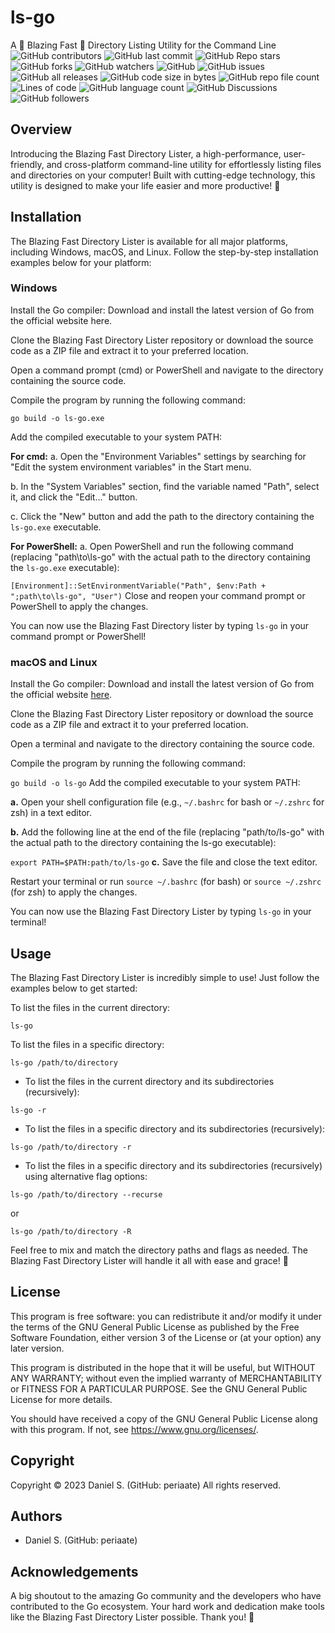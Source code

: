 # ls-go
A 🚀 Blazing Fast 🚀 Directory Listing Utility for the Command Line
![GitHub contributors](https://img.shields.io/github/contributors/periaate/lsgo) ![GitHub last commit](https://img.shields.io/github/last-commit/periaate/lsgo) ![GitHub Repo stars](https://img.shields.io/github/stars/periaate/lsgo) ![GitHub forks](https://img.shields.io/github/forks/periaate/lsgo) ![GitHub watchers](https://img.shields.io/github/watchers/periaate/lsgo) ![GitHub](https://img.shields.io/github/license/periaate/lsgo) ![GitHub issues](https://img.shields.io/github/issues/periaate/lsgo) ![GitHub all releases](https://img.shields.io/github/downloads/periaate/lsgo/total) ![GitHub code size in bytes](https://img.shields.io/github/languages/code-size/periaate/lsgo) ![GitHub repo file count](https://img.shields.io/github/directory-file-count/periaate/lsgo) ![Lines of code](https://img.shields.io/tokei/lines/github/periaate/lsgo) ![GitHub language count](https://img.shields.io/github/languages/count/periaate/lsgo) ![GitHub Discussions](https://img.shields.io/github/discussions/periaate/lsgo) ![GitHub followers](https://img.shields.io/github/followers/periaate)

## Overview
Introducing the Blazing Fast Directory Lister, a high-performance, user-friendly, and cross-platform command-line utility for effortlessly listing files and directories on your computer! Built with cutting-edge technology, this utility is designed to make your life easier and more productive! 💪

## Installation
The Blazing Fast Directory Lister is available for all major platforms, including Windows, macOS, and Linux. Follow the step-by-step installation examples below for your platform:

### Windows
Install the Go compiler: Download and install the latest version of Go from the official website here.

Clone the Blazing Fast Directory Lister repository or download the source code as a ZIP file and extract it to your preferred location.

Open a command prompt (cmd) or PowerShell and navigate to the directory containing the source code.

Compile the program by running the following command:

`go build -o ls-go.exe`

Add the compiled executable to your system PATH:

**For cmd:**
a. Open the "Environment Variables" settings by searching for "Edit the system environment variables" in the Start menu.

b. In the "System Variables" section, find the variable named "Path", select it, and click the "Edit..." button.

c. Click the "New" button and add the path to the directory containing the `ls-go.exe` executable.

**For PowerShell:**
a. Open PowerShell and run the following command (replacing "path\to\ls-go" with the actual path to the directory containing the `ls-go.exe` executable):

`[Environment]::SetEnvironmentVariable("Path", $env:Path + ";path\to\ls-go", "User")`
Close and reopen your command prompt or PowerShell to apply the changes.

You can now use the Blazing Fast Directory lister by typing `ls-go` in your command prompt or PowerShell!

### macOS and Linux
Install the Go compiler: Download and install the latest version of Go from the official website [here](https://go.dev/doc/install).

Clone the Blazing Fast Directory Lister repository or download the source code as a ZIP file and extract it to your preferred location.

Open a terminal and navigate to the directory containing the source code.

Compile the program by running the following command:

`go build -o ls-go`
Add the compiled executable to your system PATH:

**a.** Open your shell configuration file (e.g., `~/.bashrc` for bash or `~/.zshrc` for zsh) in a text editor.

**b.** Add the following line at the end of the file (replacing "path/to/ls-go" with the actual path to the directory containing the ls-go executable):

`export PATH=$PATH:path/to/ls-go`
**c.** Save the file and close the text editor.

Restart your terminal or run `source ~/.bashrc` (for bash) or `source ~/.zshrc` (for zsh) to apply the changes.

You can now use the Blazing Fast Directory Lister by typing `ls-go` in your terminal!

## Usage
The Blazing Fast Directory Lister is incredibly simple to use! Just follow the examples below to get started:

To list the files in the current directory:

`ls-go`

To list the files in a specific directory:

`ls-go /path/to/directory`


- To list the files in the current directory and its subdirectories (recursively):

`ls-go -r`


- To list the files in a specific directory and its subdirectories (recursively):

`ls-go /path/to/directory -r`


- To list the files in a specific directory and its subdirectories (recursively) using alternative flag options:

`ls-go /path/to/directory --recurse`

or

`ls-go /path/to/directory -R`


Feel free to mix and match the directory paths and flags as needed. The Blazing Fast Directory Lister will handle it all with ease and grace! 🌟

## License

This program is free software: you can redistribute it and/or modify it under the terms of the GNU General Public License as published by the Free Software Foundation, either version 3 of the License or (at your option) any later version.

This program is distributed in the hope that it will be useful, but WITHOUT ANY WARRANTY; without even the implied warranty of MERCHANTABILITY or FITNESS FOR A PARTICULAR PURPOSE. See the GNU General Public License for more details.

You should have received a copy of the GNU General Public License along with this program. If not, see <https://www.gnu.org/licenses/>.

## Copyright

Copyright © 2023 Daniel S. (GitHub: periaate)
All rights reserved.

## Authors
- Daniel S. (GitHub: periaate)
  
## Acknowledgements

A big shoutout to the amazing Go community and the developers who have contributed to the Go ecosystem. Your hard work and dedication make tools like the Blazing Fast Directory Lister possible. Thank you! 🚀